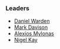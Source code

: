 ### Leaders
* [Daniel Warden](mailto:daniel.warden@owasp.org)
* [Mark Davison](mailto:mark.davison@owasp.org)
* [Alexios Mylonas](mailto:alexios.mylonas@owasp.org)
* [Nigel Kay](mailto:nigel.kay@owasp.org)
